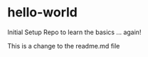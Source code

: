# hello-world
Initial Setup Repo to learn the basics ... again!

This is a change to the readme.md file

